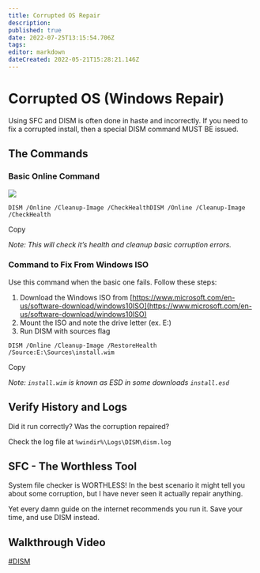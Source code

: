 ```yaml
---
title: Corrupted OS Repair
description: 
published: true
date: 2022-07-25T13:15:54.706Z
tags: 
editor: markdown
dateCreated: 2022-05-21T15:28:21.146Z
---
```

# Corrupted OS (Windows Repair)

Using SFC and DISM is often done in haste and incorrectly. If you need to fix a corrupted install, then a special DISM command MUST BE issued.

## The Commands

### Basic Online Command

![](https://d33wubrfki0l68.cloudfront.net/861a44aa4ed43e664d6ea626eeefda449bd2d2ac/73bc0/images/2022/fix-corrupt-windows-install/dism-normal.png)

```fallback
DISM /Online /Cleanup-Image /CheckHealthDISM /Online /Cleanup-Image /CheckHealth
```

Copy

_Note: This will check it’s health and cleanup basic corruption errors._

### Command to Fix From Windows ISO

Use this command when the basic one fails. Follow these steps:

1.  Download the Windows ISO from [https://www.microsoft.com/en-us/software-download/windows10ISO](https://www.microsoft.com/en-us/software-download/windows10ISO)
2.  Mount the ISO and note the drive letter (ex. E:)
3.  Run DISM with sources flag

```fallback
DISM /Online /Cleanup-Image /RestoreHealth /Source:E:\Sources\install.wim
```

Copy

_Note: `install.wim` is known as ESD in some downloads `install.esd`_

## Verify History and Logs

Did it run correctly? Was the corruption repaired?

Check the log file at `%windir%\Logs\DISM\dism.log`

## SFC - The Worthless Tool

System file checker is WORTHLESS! In the best scenario it might tell you about some corruption, but I have never seen it actually repair anything.

Yet every damn guide on the internet recommends you run it. Save your time, and use DISM instead.

## Walkthrough Video

[#DISM](https://christitus.com/tags/dism)